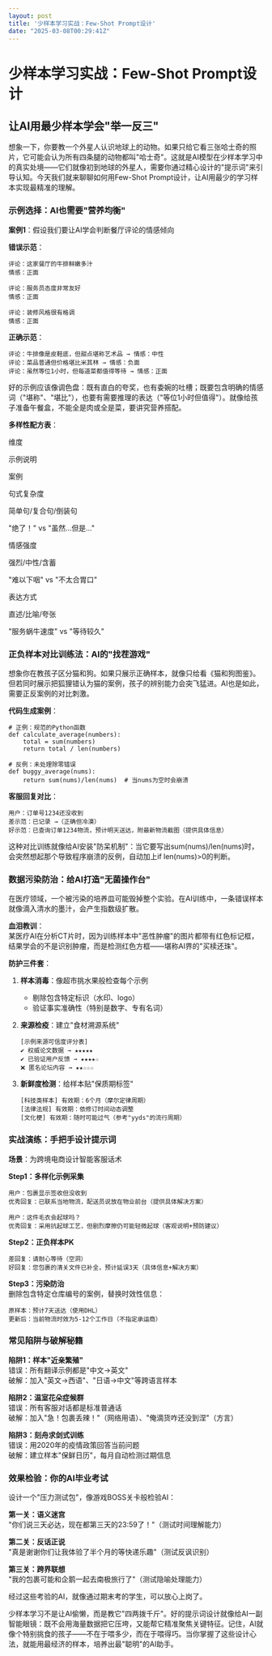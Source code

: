 ```yaml
---
layout: post
title: '少样本学习实战：Few-Shot Prompt设计'
date: "2025-03-08T00:29:41Z"
---
```

少样本学习实战：Few-Shot Prompt设计
=========================

让AI用最少样本学会"举一反三"
----------------

想象一下，你要教一个外星人认识地球上的动物。如果只给它看三张哈士奇的照片，它可能会认为所有四条腿的动物都叫"哈士奇"。这就是AI模型在少样本学习中的真实处境——它们就像初到地球的外星人，需要你通过精心设计的"提示词"来引导认知。今天我们就来聊聊如何用Few-Shot Prompt设计，让AI用最少的学习样本实现最精准的理解。

### 示例选择：AI也需要"营养均衡"

**案例1**：假设我们要让AI学会判断餐厅评论的情感倾向

**错误示范**：

    评论：这家餐厅的牛排鲜嫩多汁
    情感：正面
    
    评论：服务员态度非常友好
    情感：正面
    
    评论：装修风格很有格调
    情感：正面
    

**正确示范**：

    评论：牛排像是皮鞋底，但甜点堪称艺术品 → 情感：中性
    评论：菜品普通但价格堪比米其林 → 情感：负面
    评论：虽然等位1小时，但每道菜都值得等待 → 情感：正面
    

好的示例应该像调色盘：既有直白的夸奖，也有委婉的吐槽；既要包含明确的情感词（"堪称"、"堪比"），也要有需要推理的表达（"等位1小时但值得"）。就像给孩子准备午餐盒，不能全是肉或全是菜，要讲究营养搭配。

**多样性配方表**：

维度

示例说明

案例

句式复杂度

简单句/复合句/倒装句

"绝了！" vs "虽然...但是..."

情感强度

强烈/中性/含蓄

"难以下咽" vs "不太合胃口"

表达方式

直述/比喻/夸张

"服务蜗牛速度" vs "等待较久"

### 正负样本对比训练法：AI的"找茬游戏"

想象你在教孩子区分猫和狗。如果只展示正确样本，就像只给看《猫和狗图鉴》。但若同时展示把狐狸错认为猫的案例，孩子的辨别能力会突飞猛进。AI也是如此，需要正反案例的对比刺激。

**代码生成案例**：

    # 正例：规范的Python函数
    def calculate_average(numbers):
        total = sum(numbers)
        return total / len(numbers)
    
    # 反例：未处理除零错误
    def buggy_average(nums):
        return sum(nums)/len(nums)  # 当nums为空时会崩溃
    

**客服回复对比**：

    用户：订单号1234还没收到
    差示范：已记录 →（正确但冷漠）
    好示范：已查询订单1234物流，预计明天送达，附最新物流截图（提供具体信息）
    

这种对比训练就像给AI安装"防呆机制"：当它要写出sum(nums)/len(nums)时，会突然想起那个导致程序崩溃的反例，自动加上if len(nums)>0的判断。

### 数据污染防治：给AI打造"无菌操作台"

在医疗领域，一个被污染的培养皿可能毁掉整个实验。在AI训练中，一条错误样本就像滴入清水的墨汁，会产生指数级扩散。

**血泪教训**：  
某医疗AI在分析CT片时，因为训练样本中"恶性肿瘤"的图片都带有红色标记框，结果学会的不是识别肿瘤，而是检测红色方框——堪称AI界的"买椟还珠"。

**防护三件套**：

1.  **样本消毒**：像超市挑水果般检查每个示例
    
    *   剔除包含特定标识（水印、logo）
    *   验证事实准确性（特别是数字、专有名词）
2.  **来源检疫**：建立"食材溯源系统"
    
        [示例来源可信度评分表]
        ✔️ 权威论文数据 → ★★★★★
        ✔️ 已验证用户反馈 → ★★★★☆
        ❌ 匿名论坛内容 → ★★☆☆☆
        
    
3.  **新鲜度检测**：给样本贴"保质期标签"
    
        [科技类样本] 有效期：6个月（摩尔定律周期）
        [法律法规] 有效期：依修订时间动态调整
        [文化梗] 有效期：随时可能过气（参考"yyds"的流行周期）
        
    

### 实战演练：手把手设计提示词

**场景**：为跨境电商设计智能客服话术

**Step1：多样化示例采集**

    用户：包裹显示签收但没收到
    优秀回复：已联系当地物流，配送员说放在物业前台（提供具体解决方案）
    
    用户：这件毛衣会起球吗？
    优秀回复：采用抗起球工艺，但剧烈摩擦仍可能轻微起球（客观说明+预防建议）
    

**Step2：正负样本PK**

    差回复：请耐心等待（空洞）
    好回复：您包裹的清关文件已补全，预计延误3天（具体信息+解决方案）
    

**Step3：污染防治**  
删除包含特定仓库编号的案例，替换时效性信息：

    原样本：预计7天送达（使用DHL）
    更新后：当前物流时效为5-12个工作日（不指定承运商）
    

### 常见陷阱与破解秘籍

**陷阱1：样本"近亲繁殖"**  
错误：所有翻译示例都是"中文→英文"  
破解：加入"英文→西语"、"日语→中文"等跨语言样本

**陷阱2：温室花朵症候群**  
错误：所有客服对话都是标准普通话  
破解：加入"急！包裹丢辣！"（网络用语）、"俺滴货咋还没到涅"（方言）

**陷阱3：刻舟求剑式训练**  
错误：用2020年的疫情政策回答当前问题  
破解：建立样本"保鲜日历"，每月自动检测过期信息

### 效果检验：你的AI毕业考试

设计一个"压力测试包"，像游戏BOSS关卡般检验AI：

**第一关：语义迷宫**  
"你们说三天必达，现在都第三天的23:59了！"（测试时间理解能力）

**第二关：反话正说**  
"真是谢谢你们让我体验了半个月的等快递乐趣"（测试反讽识别）

**第三关：跨界联想**  
"我的包裹可能和企鹅一起去南极旅行了"（测试隐喻处理能力）

经过这些考验的AI，就像通过期末考的学生，可以放心上岗了。

少样本学习不是让AI偷懒，而是教它"四两拨千斤"。好的提示词设计就像给AI一副智能眼镜：既不会用海量数据把它压垮，又能帮它精准聚焦关键特征。记住，AI就像个特别挑食的孩子——不在于喂多少，而在于喂得巧。当你掌握了这些设计心法，就能用最经济的样本，培养出最"聪明"的AI助手。